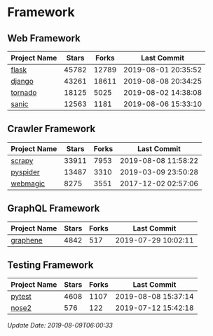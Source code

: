 # Framework

## Web Framework

| Project Name | Stars | Forks | Last Commit |
| ------------ | ----- | ----- | ----------- |
| [flask](https://github.com/pallets/flask) | 45782 | 12789 | 2019-08-01 20:35:52 |
| [django](https://github.com/django/django) | 43261 | 18611 | 2019-08-08 20:34:25 |
| [tornado](https://github.com/tornadoweb/tornado) | 18125 | 5025 | 2019-08-02 14:38:08 |
| [sanic](https://github.com/huge-success/sanic) | 12563 | 1181 | 2019-08-06 15:33:10 |

## Crawler Framework

| Project Name | Stars | Forks | Last Commit |
| ------------ | ----- | ----- | ----------- |
| [scrapy](https://github.com/scrapy/scrapy) | 33911 | 7953 | 2019-08-08 11:58:22 |
| [pyspider](https://github.com/binux/pyspider) | 13487 | 3310 | 2019-03-09 23:50:28 |
| [webmagic](https://github.com/code4craft/webmagic) | 8275 | 3551 | 2017-12-02 02:57:06 |

## GraphQL Framework

| Project Name | Stars | Forks | Last Commit |
| ------------ | ----- | ----- | ----------- |
| [graphene](https://github.com/graphql-python/graphene) | 4842 | 517 | 2019-07-29 10:02:11 |

## Testing Framework

| Project Name | Stars | Forks | Last Commit |
| ------------ | ----- | ----- | ----------- |
| [pytest](https://github.com/pytest-dev/pytest) | 4608 | 1107 | 2019-08-08 15:37:14 |
| [nose2](https://github.com/nose-devs/nose2) | 576 | 122 | 2019-07-12 15:42:18 |

*Update Date: 2019-08-09T06:00:33*